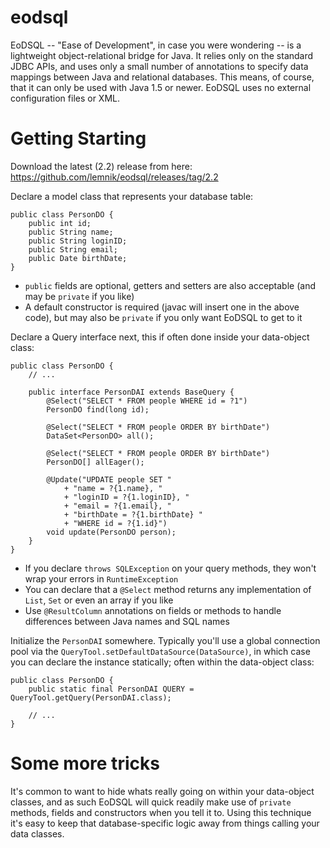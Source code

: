 # eodsql
EoDSQL -- "Ease of Development", in case you were wondering -- is a lightweight
object-relational bridge for Java. It relies only on the standard JDBC APIs,
and uses only a small number of annotations to specify data mappings between Java and relational databases.
This means, of course, that it can only be used with Java 1.5 or newer.
EoDSQL uses no external configuration files or XML.

# Getting Starting

Download the latest (2.2) release from here: https://github.com/lemnik/eodsql/releases/tag/2.2

Declare a model class that represents your database table:
```
public class PersonDO {
    public int id;
    public String name;
    public String loginID;
    public String email;
    public Date birthDate;
}
```

* `public` fields are optional, getters and setters are also acceptable (and may be `private` if you like)
* A default constructor is required (javac will insert one in the above code), but may also be `private` if you only want EoDSQL to get to it

Declare a Query interface next, this if often done inside your data-object class:

```
public class PersonDO {
    // ...

    public interface PersonDAI extends BaseQuery {
        @Select("SELECT * FROM people WHERE id = ?1")
        PersonDO find(long id);
        
        @Select("SELECT * FROM people ORDER BY birthDate")
        DataSet<PersonDO> all();
        
        @Select("SELECT * FROM people ORDER BY birthDate")
        PersonDO[] allEager();
        
        @Update("UPDATE people SET "
            + "name = ?{1.name}, "
            + "loginID = ?{1.loginID}, "
            + "email = ?{1.email}, "
            + "birthDate = ?{1.birthDate} "
            + "WHERE id = ?{1.id}")
        void update(PersonDO person);
    }
}
```

* If you declare `throws SQLException` on your query methods, they won't wrap your errors in `RuntimeException`
* You can declare that a `@Select` method returns any implementation of `List`, `Set` or even an array if you like
* Use `@ResultColumn` annotations on fields or methods to handle differences between Java names and SQL names

Initialize the `PersonDAI` somewhere. Typically you'll use a global connection pool via the `QueryTool.setDefaultDataSource(DataSource)`, in which
case you can declare the instance statically; often within the data-object class:

```
public class PersonDO {
    public static final PersonDAI QUERY = QueryTool.getQuery(PersonDAI.class);

    // ...
}
```

# Some more tricks

It's common to want to hide whats really going on within your data-object classes,
and as such EoDSQL will quick readily make use of `private` methods, fields and constructors
when you tell it to. Using this technique it's easy to keep that database-specific
logic away from things calling your data classes.